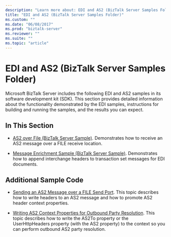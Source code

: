 ```yaml
---
description: "Learn more about: EDI and AS2 (BizTalk Server Samples Folder)"
title: "EDI and AS2 (BizTalk Server Samples Folder)"
ms.custom: ""
ms.date: "06/08/2017"
ms.prod: "biztalk-server"
ms.reviewer: ""
ms.suite: ""
ms.topic: "article"
---
```

# EDI and AS2 (BizTalk Server Samples Folder)
Microsoft BizTalk Server includes the following EDI and AS2 samples in its software development kit (SDK). This section provides detailed information about the functionality demonstrated by the EDI samples, instructions for building and running the samples, and the results you can expect.  
  
## In This Section  
  
-   [AS2 over File (BizTalk Server Sample)](../core/as2-over-file-biztalk-server-sample.md). Demonstrates how to receive an AS2 message over a FILE receive location.  
  
-   [Message Enrichment Sample (BizTalk Server Sample)](../core/message-enrichment-sample-biztalk-server-sample.md). Demonstrates how to append interchange headers to transaction set messages for EDI documents.  
  
## Additional Sample Code  
  
-   [Sending an AS2 Message over a FILE Send Port](../core/sending-an-as2-message-over-a-file-send-port.md). This topic describes how to write headers to an AS2 message and how to promote AS2 header context properties.  
  
-   [Writing AS2 Context Properties for Outbound Party Resolution](../core/writing-as2-context-properties-for-outbound-party-resolution.md). This topic describes how to write the AS2To property or the UserHttpHeaders property (with the AS2 property) to the context so you can perform outbound AS2 party resolution.
